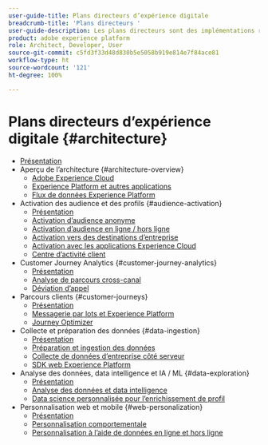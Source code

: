 ```yaml
---
user-guide-title: Plans directeurs d’expérience digitale
breadcrumb-title: 'Plans directeurs '
user-guide-description: Les plans directeurs sont des implémentations reproductibles qui apportent des réponses à des problèmes commerciaux établis et contiennent des schémas d’architecture, des considérations techniques et des liens vers de la documentation pertinente.
product: adobe experience platform
role: Architect, Developer, User
source-git-commit: c5fd3f33d48d830b5e5058b919e814e7f84ace81
workflow-type: ht
source-wordcount: '121'
ht-degree: 100%

---
```


# Plans directeurs d’expérience digitale {#architecture}

+ [Présentation](/help/blueprints/overview.md)
+ Aperçu de l’architecture {#architecture-overview}
   + [Adobe Experience Cloud](/help/blueprints/experience-platform/experience-cloud.md)
   + [Experience Platform et autres applications](/help/blueprints/experience-platform/platform-applications.md)
   + [Flux de données Experience Platform](/help/blueprints/experience-platform/platform-data-flow.md)
+ Activation des audience et des profils {#audience-activation}
   + [Présentation](/help/blueprints/audience-activation/overview.md)
   + [Activation d’audience anonyme](/help/blueprints/audience-activation/anonymous.md)
   + [Activation d’audience en ligne / hors ligne](/help/blueprints/audience-activation/online-offline.md)
   + [Activation vers des destinations d’entreprise](/help/blueprints/audience-activation/enterprise-destinations.md)
   + [Activation avec les applications Experience Cloud](/help/blueprints/audience-activation/platform-and-applications.md)
   + [Centre d’activité client](/help/blueprints/audience-activation/customer-activity.md)
+ Customer Journey Analytics {#customer-journey-analytics}
   + [Présentation](/help/blueprints/customer-journey-analytics/overview.md)
   + [Analyse de parcours cross-canal](/help/blueprints/customer-journey-analytics/digital-behavioral-data-consolidation.md)
   + [Déviation d’appel](/help/blueprints/customer-journey-analytics/call-deflect.md)
+ Parcours clients {#customer-journeys}
   + [Présentation](/help/blueprints/customer-journeys/overview.md)
   + [Messagerie par lots et Experience Platform](/help/blueprints/customer-journeys/batch-messaging.md)
   + [Journey Optimizer](/help/blueprints/customer-journeys/journey-optimizer.md)
+ Collecte et préparation des données {#data-ingestion}
   + [Présentation](/help/blueprints/data-ingestion/overview.md)
   + [Préparation et ingestion des données](/help/blueprints/data-ingestion/ingestion.md)
   + [Collecte de données d’entreprise côté serveur](/help/blueprints/data-ingestion/server-side-collection.md)
   + [SDK web Experience Platform](/help/blueprints/data-ingestion/websdk.md)
+ Analyse des données, data intelligence et IA / ML {#data-exploration}
   + [Présentation](/help/blueprints/data-insights/overview.md)
   + [Analyse des données et data intelligence](/help/blueprints/data-insights/analysis.md)
   + [Data science personnalisée pour l’enrichissement de profil](/help/blueprints/data-insights/data-science.md)
+ Personnalisation web et mobile {#web-personalization}
   + [Présentation](/help/blueprints/web-personalization/overview.md)
   + [Personnalisation comportementale](/help/blueprints/web-personalization/behavioral.md)
   + [Personnalisation à l’aide de données en ligne et hors ligne](/help/blueprints/web-personalization/online-offline.md)

